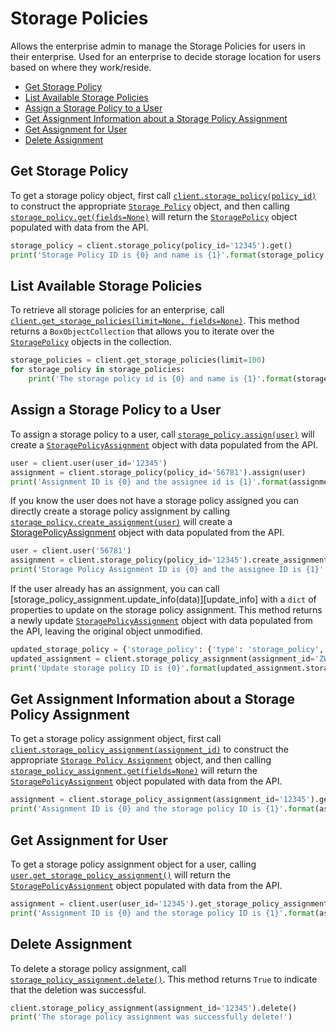Storage Policies
================

Allows the enterprise admin to manage the Storage Policies for users in their
enterprise. Used for an enterprise to decide storage location for users based on
where they work/reside. 

<!-- START doctoc generated TOC please keep comment here to allow auto update -->
<!-- DON'T EDIT THIS SECTION, INSTEAD RE-RUN doctoc TO UPDATE -->


- [Get Storage Policy](#get-storage-policy)
- [List Available Storage Policies](#list-available-storage-policies)
- [Assign a Storage Policy to a User](#assign-a-storage-policy-to-a-user)
- [Get Assignment Information about a Storage Policy Assignment](#get-assignment-information-about-a-storage-policy-assignment)
- [Get Assignment for User](#get-assignment-for-user)
- [Delete Assignment](#delete-assignment)

<!-- END doctoc generated TOC please keep comment here to allow auto update -->

Get Storage Policy
------------------

To get a storage policy object, first call [`client.storage_policy(policy_id)`][storage_policy] to construct the 
appropriate [`Storage Policy`][storage_policy_class] object, and then calling [`storage_policy.get(fields=None)`][get] 
will return the [`StoragePolicy`][storage_policy_class] object populated with data from the API.

<!-- sample get_storage_policies_id -->
```python
storage_policy = client.storage_policy(policy_id='12345').get()
print('Storage Policy ID is {0} and name is {1}'.format(storage_policy.id, storage_policy.name))
```

[storage_policy]: https://box-python-sdk.readthedocs.io/en/latest/boxsdk.client.html#boxsdk.client.client.Client.storage_policy
[storage_policy_class]: https://box-python-sdk.readthedocs.io/en/latest/boxsdk.object.html#boxsdk.object.storage_policy.StoragePolicy
[get]: https://box-python-sdk.readthedocs.io/en/latest/boxsdk.object.html#boxsdk.object.base_object.BaseObject.get

List Available Storage Policies
-------------------------------

To retrieve all storage policies for an enterprise, call [`client.get_storage_policies(limit=None, fields=None)`][get_storage_policies]. 
This method returns a `BoxObjectCollection` that allows you to iterate over the [`StoragePolicy`][storage_policy_class] 
objects in the collection.

<!-- sample get_storage_policies -->
```python
storage_policies = client.get_storage_policies(limit=100)
for storage_policy in storage_policies:
    print('The storage policy id is {0} and name is {1}'.format(storage_policy.id, storage_policy.name)))
```

[get_storage_policies]: https://box-python-sdk.readthedocs.io/en/latest/boxsdk.client.html#boxsdk.client.client.Client.get_storage_policies

Assign a Storage Policy to a User
---------------------------------

To assign a storage policy to a user, call [`storage_policy.assign(user)`][assign] will create a 
[`StoragePolicyAssignment`][storage_policy_assignment_class] object with data populated from the API.

<!-- sample post_storage_policy_assignments -->
```python
user = client.user(user_id='12345')
assignment = client.storage_policy(policy_id='56781').assign(user)
print('Assignment ID is {0} and the assignee id is {1}'.format(assignment.id,assignment.assigned_to.id))
```

If you know the user does not have a storage policy assigned you can directly create a storage policy assignment by calling
[`storage_policy.create_assignment(user)`][create_assignment] will create a [StoragePolicyAssignment][storage_policy_assignment_class] 
object with data populated from the API.

```python
user = client.user('56781')
assignment = client.storage_policy(policy_id='12345').create_assignment(user)
print('Storage Policy Assignment ID is {0} and the assignee ID is {1}'.format(assignment.id, assignment.assigned_to.id))
```

If the user already has an assignment, you can call [storage_policy_assignment.update_info(data)][update_info] with a 
`dict` of properties to update on the storage policy assignment. This method returns a newly update 
[`StoragePolicyAssignment`][storage_policy_assignment] object with data populated from the API, leaving the original 
object unmodified.

<!-- sample put_storage_policy_assignments_id -->
```python
updated_storage_policy = {'storage_policy': {'type': 'storage_policy', 'id': '12345'}}
updated_assignment = client.storage_policy_assignment(assignment_id='ZW50ZXJwcmldfgeV82MDMwMDQ=').update_info(updated_storage_policy)
print('Update storage policy ID is {0}'.format(updated_assignment.storage_policy.id))
```

[user]: https://box-python-sdk.readthedocs.io/en/latest/boxsdk.client.html#boxsdk.client.client.Client.user
[create_assignment]: https://box-python-sdk.readthedocs.io/en/latest/boxsdk.object.html#boxsdk.object.storage_policy.StoragePolicy.create_assignment
[storage_policy_assignment_class]: https://box-python-sdk.readthedocs.io/en/latest/boxsdk.object.html#boxsdk.object.storage_policy_assignment.StoragePolicyAssignment
[assign]: https://box-python-sdk.readthedocs.io/en/latest/boxsdk.object.html#boxsdk.object.storage_policy.StoragePolicy.assign

Get Assignment Information about a Storage Policy Assignment
------------------------------------------------------------

To get a storage policy assignment object, first call [`client.storage_policy_assignment(assignment_id)`][storage_policy_assignment] 
to construct the appropriate [`Storage Policy Assignment`][storage_policy_assignment_class] object, and then calling 
[`storage_policy_assignment.get(fields=None)`][get] will return the [`StoragePolicyAssignment`][storage_policy_assignment_class] 
object populated with data from the API.

<!-- sample get_storage_policy_assignments_id -->
```python
assignment = client.storage_policy_assignment(assignment_id='12345').get()
print('Assignment ID is {0} and the storage policy ID is {1}'.format(assignment.id, assignment.storage_policy.id))
```

[storage_policy_assignment]: https://box-python-sdk.readthedocs.io/en/latest/boxsdk.client.html#boxsdk.client.client.Client.storage_policy_assignment
[storage_policy_assignment_class]: https://box-python-sdk.readthedocs.io/en/latest/boxsdk.object.html#boxsdk.object.storage_policy_assignment.StoragePolicyAssignment
[get]: https://box-python-sdk.readthedocs.io/en/latest/boxsdk.object.html#boxsdk.object.base_object.BaseObject.get

Get Assignment for User
-------------------------

To get a storage policy assignment object for a user, calling [`user.get_storage_policy_assignment()`][user_assignment] will 
return the [`StoragePolicyAssignment`][storage_policy_assignment_class] object populated with data from the API.

<!-- sample get_storage_policy_assignments -->
```python
assignment = client.user(user_id='12345').get_storage_policy_assignment()
print('Assignment ID is {0} and the storage policy ID is {1}'.format(assignment.id, assignment.storage_policy.id))
```

[user_assignment]: https://box-python-sdk.readthedocs.io/en/latest/boxsdk.object.html#boxsdk.object.user.User.get_storage_policy_assignment
[storage_policy_assignment_class]: https://box-python-sdk.readthedocs.io/en/latest/boxsdk.object.html#boxsdk.object.user.User.get_storage_policy_assignment

Delete Assignment
-----------------

To delete a storage policy assignment, call [`storage_policy_assignment.delete()`][delete]. This method returns `True` 
to indicate that the deletion was successful.

<!-- sample delete_storage_policy_assignments_id -->
```python
client.storage_policy_assignment(assignment_id='12345').delete()
print('The storage policy assignment was successfully delete!')
```

[delete]: https://box-python-sdk.readthedocs.io/en/latest/boxsdk.object.html#boxsdk.object.base_object.BaseObject.delete
